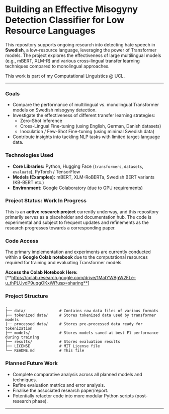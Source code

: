 # Building an Effective Misogyny Detection Classifier for Low Resource Languages

This repository supports ongoing research into detecting hate speech in **Swedish**, a low-resource language, leveraging the power of Transformer models. The project explores the effectiveness of large multilingual models (e.g., mBERT, XLM-R) and various cross-lingual transfer learning techniques compared to monolingual approaches.

This work is part of my Computational Linguistics @ UCL.

---

### Goals

*   Compare the performance of multilingual vs. monolingual Transformer models on Swedish misogyny detection.
*   Investigate the effectiveness of different transfer learning strategies:
    *   Zero-Shot Inference
    *   Cross-Lingual Fine-tuning (using English, German, Danish datasets)
    *   Inoculation / Few-Shot Fine-tuning (using minimal Swedish data)
*   Contribute insights into tackling NLP tasks with limited target-language data.

### Technologies Used

*   **Core Libraries:** Python, Hugging Face (`transformers`, `datasets`, `evaluate`), PyTorch / TensorFlow
*   **Models (Examples):** mBERT, XLM-RoBERTa, Swedish BERT variants (KB-BERT etc.)
*   **Environment:** Google Colaboratory (due to GPU requirements)

### Project Status: Work In Progress

This is an **active research project** currently underway, and this repository primarily serves as a placeholder and documentation hub. The code is experimental and subject to frequent updates and refinements as the research progresses towards a corresponding paper.

### Code Access

The primary implementation and experiments are currently conducted within a **Google Colab notebook** due to the computational resources required for training and evaluating Transformer models.

**Access the Colab Notebook Here:** [**https://colab.research.google.com/drive/1MatYWBgW2FLe-u_thPLUvdP9uqgOKxWi?usp=sharing**]

### Project Structure

```
.
├── data/               # Contains raw data files of various formats 
├── tokenized data/     # Stores tokenized data used by transformer models
├── processed data/     # Stores pre-processed data ready for tokenization
├── models/             # Stores models saved at best F1 performance during training
├── results/            # Stores evaluation results
├── LICENSE             # MIT License file
└── README.md           # This file
```

### Planned Future Work 

*   Complete comparative analysis across all planned models and techniques.
*   Refine evaluation metrics and error analysis.
*   Finalise the associated research paper/report.
*   Potentially refactor code into more modular Python scripts (post-research phase).

---

